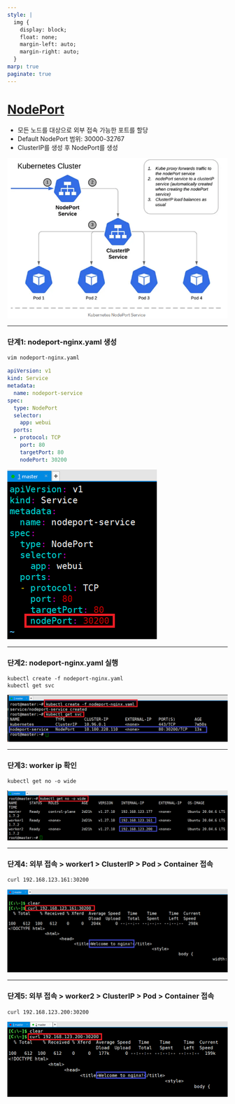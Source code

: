 ```yaml
---
style: |
  img {
    display: block;
    float: none;
    margin-left: auto;
    margin-right: auto;
  }
marp: true
paginate: true
---
```

# [NodePort](https://kubernetes.io/docs/concepts/services-networking/service/?ref=seongjin.me#type-nodeport)
- 모든 노드를 대상으로 외부 접속 가능한 포트를 할당
- Default NodePort 범위: 30000-32767
- ClusterIP를 생성 후 NodePort를 생성 

![w:600](image-103.png)

---
### 단계1: nodeport-nginx.yaml 생성
```shell
vim nodeport-nginx.yaml
```
```yaml
apiVersion: v1
kind: Service
metadata:
  name: nodeport-service
spec:
  type: NodePort
  selector:
    app: webui
  ports:
  - protocol: TCP
    port: 80
    targetPort: 80
    nodePort: 30200
```
![bg right w:500](image-106.png)

---
### 단계2: nodeport-nginx.yaml 실행 
```shell
kubectl create -f nodeport-nginx.yaml
kubectl get svc 
```
![Alt text](image-107.png)

---
### 단계3: worker ip 확인 
```shell
kubectl get no -o wide
```
![Alt text](image-108.png)

---
### 단계4: 외부 접속 > worker1 > ClusterIP > Pod > Container 접속
```shell
curl 192.168.123.161:30200
```
![Alt text](image-109.png)

---
### 단계5: 외부 접속 > worker2 > ClusterIP > Pod > Container 접속
```shell
curl 192.168.123.200:30200
```
![Alt text](image-110.png)



